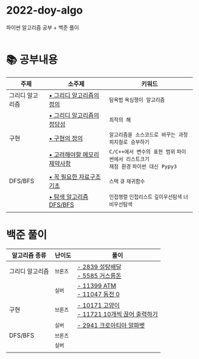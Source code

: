 # 2022-doy-algo
파이썬 알고리즘 공부 + 백준 풀이  <br><br>


# 📚 공부내용
| 주제	| 소주제 |	키워드  |
|---|---|---|
|그리디 알고리즘 | [• 그리디 알고리즘의 정의](https://github.com/Dominsol/2022-doy-algo/issues/1#issue-1236206148)| `탐욕법` `욕심쟁이 알고리즘`  |
|  | [• 그리디 알고리즘의 정당성](https://github.com/Dominsol/2022-doy-algo/issues/1#issuecomment-1126874230)|	`최적의 해` |
| 구현 | [• 구현의 정의](https://github.com/Dominsol/2022-doy-algo/issues/2#issue-1245267375)  |  `알고리즘을 소스코드로 바꾸는 과정` `피지컬로 승부하기`|
|  | [• 고려해야할 메모리 제약사항](https://github.com/Dominsol/2022-doy-algo/issues/2#issuecomment-1134759448)  | `C/C++에서 변수의 표현 범위` `파이썬에서 리스트크기` <br> `채점 환경`  `파이썬 대신 Pypy3`  |
| DFS/BFS | [• 꼭 필요한 자료구조기초](https://github.com/Dominsol/2022-doy-algo/issues/3#issue-1245306834)  | `스택` `큐` `재귀함수` |
|  | [• 탐색 알고리즘 DFS/BFS](https://github.com/Dominsol/2022-doy-algo/issues/3#issuecomment-1139742375)  | `인접행렬` `인접리스트` `깊이우선탐색` `너비우선탐색` |
|  |   |  |


# 백준 풀이
| 알고리즘 종류 | 난이도 | 풀이 |
| ---| ---| ---|
|그리디 알고리즘 | `브론즈`  | [- 2839 설탕배달](https://github.com/heydoy/BOJAlgorithmPython/tree/main/%EB%B0%B1%EC%A4%80/Bronze/2839.%E2%80%85%EC%84%A4%ED%83%95%E2%80%85%EB%B0%B0%EB%8B%AC)<br>[- 5585 거스름돈](https://github.com/heydoy/BOJAlgorithmPython/tree/main/%EB%B0%B1%EC%A4%80/Bronze/5585.%E2%80%85%EA%B1%B0%EC%8A%A4%EB%A6%84%EB%8F%88)|
| | `실버` | [- 11399 ATM](https://github.com/heydoy/BOJAlgorithmPython/tree/main/%EB%B0%B1%EC%A4%80/Silver/11399.%E2%80%85ATM)<br>[- 11047 동전 0](https://github.com/heydoy/BOJAlgorithmPython/tree/main/%EB%B0%B1%EC%A4%80/Silver/11047.%E2%80%85%EB%8F%99%EC%A0%84%E2%80%850) |
| 구현|`브론즈` |[- 10171 고양이](https://github.com/heydoy/BOJAlgorithmPython/tree/main/%EB%B0%B1%EC%A4%80/Bronze/10171.%E2%80%85%EA%B3%A0%EC%96%91%EC%9D%B4) <br>[- 11721 10개씩 끊어 출력하기](https://github.com/heydoy/BOJAlgorithmPython/tree/main/%EB%B0%B1%EC%A4%80/Bronze/11721.%E2%80%85%EC%97%B4%E2%80%85%EA%B0%9C%EC%94%A9%E2%80%85%EB%81%8A%EC%96%B4%E2%80%85%EC%B6%9C%EB%A0%A5%ED%95%98%EA%B8%B0) | 
|  | `실버`  | [- 2941 크로아티아 알파벳](https://github.com/heydoy/BOJAlgorithmPython/tree/main/%EB%B0%B1%EC%A4%80/Silver/2941.%E2%80%85%ED%81%AC%EB%A1%9C%EC%95%84%ED%8B%B0%EC%95%84%E2%80%85%EC%95%8C%ED%8C%8C%EB%B2%B3) |
| DFS/BFS   | `브론즈`  |  |
|  |  `실버` |  |
|  |   |  |
